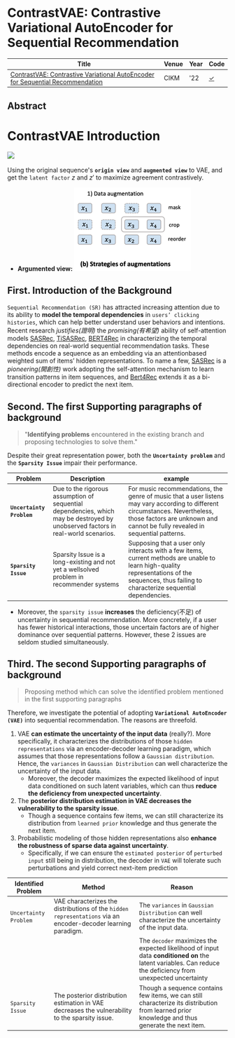 # ContrastVAE: Contrastive Variational AutoEncoder for Sequential Recommendation
| Title | Venue | Year | Code |
|-|-|-|-|
| [ContrastVAE: Contrastive Variational AutoEncoder for Sequential Recommendation](https://arxiv.org/pdf/2209.00456.pdf) | CIKM | '22 | [✓](https://github.com/YuWang-1024/ContrastVAE) |

## Abstract

# ContrastVAE Introduction 
![](https://i.imgur.com/AxR9ntR.png)

Using the original sequence's **`origin view`** and **`augmented view`** to VAE, and get the `latent factor` $z$ and $z'$ to maximize agreement contrastively.
- **Argumented view:**
    ![strategies_of_augmentations](./assets/strategies_of_augmentations.png)

## First. Introduction of the Background 
`Sequential Recommendation (SR)` has attracted increasing attention due to its ability to **model the temporal dependencies** in `users’ clicking histories`, which can help better understand user behaviors and intentions. 
Recent research *justifies(證明)* the *promising(有希望)* ability of self-attention models [SASRec](../SASRec/), [TiSASRec](../TiSASRec/), [BERT4Rec](../Bert4Rec/) in characterizing the temporal dependencies on real-world sequential recommendation tasks.
These methods encode a sequence as an embedding via an attentionbased weighted sum of items’ hidden representations. To name a few, [SASRec](../SASRec/) is a *pioneering(開創性)* work adopting the self-attention mechanism to learn transition patterns in item sequences, and [Bert4Rec](../Bert4Rec/) extends it as a bi-directional encoder to predict the next item.

## Second. The first Supporting paragraphs of background 
> "**Identifying problems** encountered in the existing branch and proposing technologies to solve them."

Despite their great representation power, both the **`Uncertainty problem`** and the **`Sparsity Issue`** impair their performance.

| Problem | Description | example |
|-|-|-|
| **`Uncertainty Problem`** | Due to the rigorous assumption of sequential dependencies, which may be destroyed by unobserved factors in real-world scenarios. | For music recommendations, the genre of music that a user listens may vary according to different circumstances. Nevertheless, those factors are unknown and cannot be fully revealed in sequential patterns. |
| **`Sparsity Issue`** | Sparsity Issue is a long-existing and not yet a wellsolved problem in recommender systems | Supposing that a user only interacts with a few items, current methods are unable to learn high-quality representations of the sequences, thus failing to characterize sequential dependencies.  |

- Moreover, the `sparsity issue` **increases** the deficiency(不足) of uncertainty in sequential recommendation. More concretely, if a user has fewer historical interactions, those uncertain factors are of higher dominance over sequential patterns. However, these 2 issues are seldom studied simultaneously.

## Third. The second Supporting paragraphs of background
> Proposing method which can solve the identified problem mentioned in the first supporting paragraphs



Therefore, we investigate the potential of adopting **`Variational AutoEncoder (VAE)`** into sequential recommendation. The reasons are threefold. 
1. VAE **can estimate the uncertainty of the input data** (really?). More specifically, it characterizes the distributions of those `hidden representations` via an encoder-decoder learning paradigm, which assumes that those representations follow a `Gaussian distribution`. Hence, the `variances` in `Gaussian Distribution` can well characterize the uncertainty of the input data. 
    - Moreover, the decoder maximizes the expected likelihood of input data conditioned on such latent variables, which can thus **reduce the deficiency from unexpected uncertainty**. 
2. The **posterior distribution estimation in VAE decreases the vulnerability to the sparsity issue**.
    - Though a sequence contains few items, we can still characterize its distribution from `learned prior` knowledge and thus generate the next item. 
3. Probabilistic modeling of those hidden representations also **enhance the robustness of sparse data against uncertainty**. 
    - Specifically, if we can ensure the `estimated posterior` of `perturbed input` still being in distribution, the decoder in `VAE` will tolerate such perturbations and yield correct next-item prediction

| Identified Problem | Method | Reason |
|-|-|-|
| `Uncertainty Problem` | VAE characterizes the distributions of the `hidden representations` via an encoder-decoder learning paradigm.  | The `variances` in `Gaussian Distribution` can well characterize the uncertainty of the input data. |
| | | The `decoder` maximizes the expected likelihood of input data **conditioned on** the latent variables. Can reduce the deficiency from unexpected uncertainty |
| `Sparsity Issue` | The posterior distribution estimation in VAE decreases the vulnerability to the sparsity issue. | Though a sequence contains few items, we can still characterize its distribution from learned prior knowledge and thus generate the next item. |